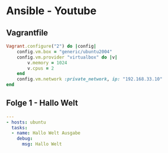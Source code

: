 # Ansible - Youtube

## Vagrantfile

```ruby
Vagrant.configure("2") do |config|
	config.vm.box = "generic/ubuntu2004"
	config.vm.provider "virtualbox" do |v|
		v.memory = 1024
		v.cpus = 2
	end
	config.vm.network :private_network, ip: "192.168.33.10"
end
```

## Folge 1 - Hallo Welt

```yaml
---
- hosts: ubuntu
  tasks:
  - name: Hallo Welt Ausgabe
    debug:
      msg: Hallo Welt
```
